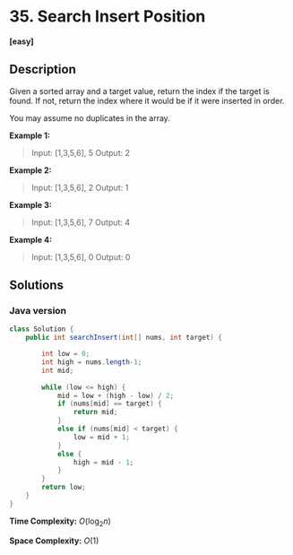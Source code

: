 # 35. Search Insert Position

**[easy]**

## Description
Given a sorted array and a target value, return the index if the target is found. If not, return the index where it would be if it were inserted in order.

You may assume no duplicates in the array.

**Example 1:**

> Input: [1,3,5,6], 5
Output: 2

**Example 2:**

> Input: [1,3,5,6], 2
Output: 1

**Example 3:**

> Input: [1,3,5,6], 7
Output: 4

**Example 4:**

> Input: [1,3,5,6], 0
Output: 0

## Solutions

### Java version

```java
class Solution {
    public int searchInsert(int[] nums, int target) {

        int low = 0;
        int high = nums.length-1;
        int mid;
        
        while (low <= high) {
            mid = low + (high - low) / 2;
            if (nums[mid] == target) {
                return mid;
            }
            else if (nums[mid] < target) {
                low = mid + 1;
            }
            else {
                high = mid - 1;
            }
        }
        return low;
    }
}
```

**Time Complexity:** $O(\log_{2}n)$

**Space Complexity:** $O(1)$


